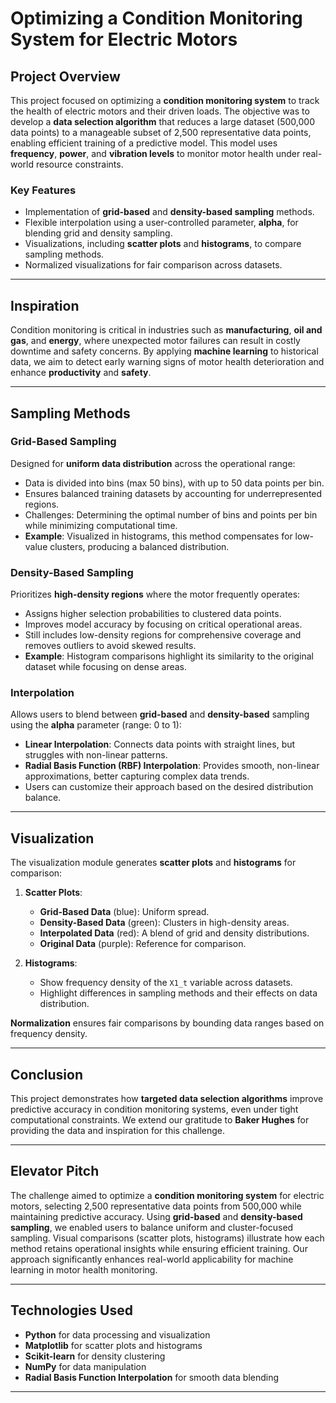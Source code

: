 # Optimizing a Condition Monitoring System for Electric Motors

## Project Overview
This project focused on optimizing a **condition monitoring system** to track the health of electric motors and their driven loads. The objective was to develop a **data selection algorithm** that reduces a large dataset (500,000 data points) to a manageable subset of 2,500 representative data points, enabling efficient training of a predictive model. This model uses **frequency**, **power**, and **vibration levels** to monitor motor health under real-world resource constraints.

### **Key Features**
- Implementation of **grid-based** and **density-based sampling** methods.
- Flexible interpolation using a user-controlled parameter, **alpha**, for blending grid and density sampling.
- Visualizations, including **scatter plots** and **histograms**, to compare sampling methods.
- Normalized visualizations for fair comparison across datasets.

---

## Inspiration
Condition monitoring is critical in industries such as **manufacturing**, **oil and gas**, and **energy**, where unexpected motor failures can result in costly downtime and safety concerns. By applying **machine learning** to historical data, we aim to detect early warning signs of motor health deterioration and enhance **productivity** and **safety**.

---

## Sampling Methods

### **Grid-Based Sampling**
Designed for **uniform data distribution** across the operational range: 
- Data is divided into bins (max 50 bins), with up to 50 data points per bin.
- Ensures balanced training datasets by accounting for underrepresented regions.
- Challenges: Determining the optimal number of bins and points per bin while minimizing computational time.
- **Example**: Visualized in histograms, this method compensates for low-value clusters, producing a balanced distribution.

### **Density-Based Sampling**
Prioritizes **high-density regions** where the motor frequently operates: 
- Assigns higher selection probabilities to clustered data points.
- Improves model accuracy by focusing on critical operational areas.
- Still includes low-density regions for comprehensive coverage and removes outliers to avoid skewed results.
- **Example**: Histogram comparisons highlight its similarity to the original dataset while focusing on dense areas.

### **Interpolation**
Allows users to blend between **grid-based** and **density-based** sampling using the **alpha** parameter (range: 0 to 1):
- **Linear Interpolation**: Connects data points with straight lines, but struggles with non-linear patterns.
- **Radial Basis Function (RBF) Interpolation**: Provides smooth, non-linear approximations, better capturing complex data trends.
- Users can customize their approach based on the desired distribution balance.

---

## Visualization
The visualization module generates **scatter plots** and **histograms** for comparison:
1. **Scatter Plots**:
   - **Grid-Based Data** (blue): Uniform spread.
   - **Density-Based Data** (green): Clusters in high-density areas.
   - **Interpolated Data** (red): A blend of grid and density distributions.
   - **Original Data** (purple): Reference for comparison.

2. **Histograms**:
   - Show frequency density of the `X1_t` variable across datasets.
   - Highlight differences in sampling methods and their effects on data distribution.
   
**Normalization** ensures fair comparisons by bounding data ranges based on frequency density.

---

## Conclusion
This project demonstrates how **targeted data selection algorithms** improve predictive accuracy in condition monitoring systems, even under tight computational constraints. We extend our gratitude to **Baker Hughes** for providing the data and inspiration for this challenge.

---

## Elevator Pitch
The challenge aimed to optimize a **condition monitoring system** for electric motors, selecting 2,500 representative data points from 500,000 while maintaining predictive accuracy. Using **grid-based** and **density-based sampling**, we enabled users to balance uniform and cluster-focused sampling. Visual comparisons (scatter plots, histograms) illustrate how each method retains operational insights while ensuring efficient training. Our approach significantly enhances real-world applicability for machine learning in motor health monitoring.

---

## Technologies Used
- **Python** for data processing and visualization
- **Matplotlib** for scatter plots and histograms
- **Scikit-learn** for density clustering
- **NumPy** for data manipulation
- **Radial Basis Function Interpolation** for smooth data blending

---

